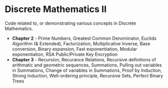 # Discrete Mathematics II

Code related to, or demonstrating various concepts in Discrete Mathematics.

- **Chapter 2** - Prime Numbers, Greatest Common Denominator, Euclids Algorithm (& Extended), Factorization, Multiplicative Inverse, Base conversion, Binary expansion, Fast exponentiation, Modular exponentiation, RSA Public/Private Key Encryption
- **Chapter 3** - Recursion, Recurance Relations, Recursive definitions of arithmatic and geometric sequences, Summations, Pulling out variables in Summations, Change of variables in Summations, Proof by Induction, Strong Induction, Well-ordering principle, Recursive Sets, Perfect Binary Trees